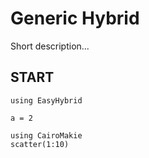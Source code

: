 # Generic Hybrid

Short description...

## START

```@example name
using EasyHybrid
```


```@example generic_name
a = 2
```

```@example makie_plot
using CairoMakie
scatter(1:10)
```